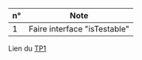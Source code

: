 | n° | Note |
| --- | --- |
| 1 | Faire interface "isTestable" |  

Lien du [TP1](https://ecampus.unicaen.fr/pluginfile.php/1250252/mod_resource/content/2/tp_representation.pdf)

